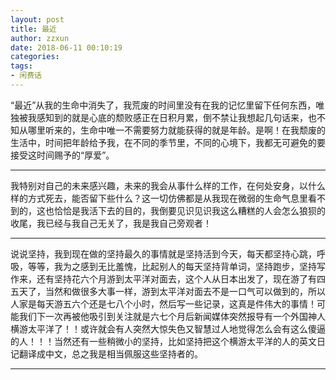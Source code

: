 ```yaml
---
layout: post
title: 最近
author: zzxun
date: 2018-06-11 00:10:19
categories:
tags:
- 闲费话
---
```


“最近”从我的生命中消失了，我荒废的时间里没有在我的记忆里留下任何东西，唯独被我感知到的就是心底的颓败感正在日积月累，倒不禁让我想起几句话来，也不知从哪里听来的，生命中唯一不需要努力就能获得的就是年龄。是啊！在我颓废的生活中，时间把年龄给予我，在不同的季节里，不同的心境下，我都无可避免的要接受这时间赐予的“厚爱”。
****
我特别对自己的未来感兴趣，未来的我会从事什么样的工作，在何处安身，以什么样的方式死去，能否留下些什么？这一切仿佛都是从我现在微弱的生命气息里看不到的，这也恰恰是我活下去的目的，我倒要见识见识我这么糟糕的人会怎么狼狈的收尾，我已经与我自己无关了，我是我自己旁观者！
****
说说坚持，我到现在做的坚持最久的事情就是坚持活到今天，每天都坚持心跳，呼吸，等等，我为之感到无比羞愧，比起别人的每天坚持背单词，坚持跑步，坚持写作来，还有坚持花六个月游到太平洋对面去，这个人从日本出发了，现在游了有四五天了，当然和做很多大事一样，游到太平洋对面去不是一口气可以做到的，所以人家是每天游五六个还是七八个小时，然后写一些记录，这真是件伟大的事情！可能我们下一次再被他吸引到关注就是六七个月后新闻媒体突然报导有一个外国神人横游太平洋了！！或许就会有人突然大惊失色又智慧过人地觉得怎么会有这么傻逼的人！！！当然还有一些稍微小的坚持，比如坚持把这个横游太平洋的人的英文日记翻译成中文，总之我是相当佩服这些坚持者的。

****

